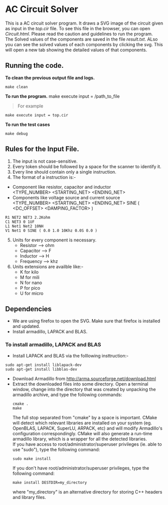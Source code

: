 # AC Circuit Solver
This is a AC circuit solver program. It draws a SVG image of the circuit given as input in the *top.cir* file. To see this file in the browser, you can open *Circuit.html*. Please read the caution and guidelines to run the program.  
The Solved values of the components are saved in the file *result.txt*. ALso you can see the solved values of each components by clicking the svg. This will open a new tab showing the detailed values of that components.

## Running the code.
**To clean the previous output file and logs.**

```
make clean
```

**To run the program.** make execute input = /path_to_file
> For example

```
make execute input = top.cir
```

**To run the test cases**

```
make debug
```

## Rules for the Input File.
1. The input is not case-sensitive.
2. Every token should be followed by a space for the scanner to identify it.
3. Every line should contain only a single instruction.
4. The format of a instruction is:-
- Component like resistor, capacitor and inductor  
    <TYPE_NUMBER> <STARTING_NET> <ENDING_NET> <VALUE>
- Components like voltage source and current source  
    <TYPE_NUMBER> <STARTING_NET> <ENDING_NET> SINE ( <DC_OFFSET> <AMPLITUDE> <FREQENCY> <DELAY> <DAMPING_FACTOR> )

```
R1 NET2 NET3 2.2Kohm  
C1 NET3 0 1UF  
L1 Net1 Net2 10NH  
V1 Net1 0 SINE ( 0.0 1.0 10Khz 0.0S 0.0 )
```
5. Units for every component is necessary.  
    - Resistor    --> ohm  
    - Capacitor   --> F  
    - Inductor    --> H  
    - Frequency   --> khz  
6. Units extensions are availble like:-  
    - K   for kilo  
    - M   for mili  
    - N   for nano  
    - P   for pico  
    - U   for micro  

## Dependencies
- We are using firefox to open the SVG. Make sure that firefox is installed and updated.
- Install armadillo, LAPACK and BLAS.
### To install armadillo, LAPACK and BLAS
- Install LAPACK and BLAS via the folllowing insttruction:-
```
sudo apt-get install liblapack-dev
sudo apt-get install libblas-dev
```
- Download Armadillo from http://arma.sourceforge.net/download.html
- Extract the downloaded files into some directory.
Open a terminal window, change into the directory that was created
  by unpacking the armadillo archive, and type the following commands:
  ```
  cmake .
  make 
  ```
  The full stop separated from "cmake" by a space is important.
  CMake will detect which relevant libraries are installed on your system
  (eg. OpenBLAS, LAPACK, SuperLU, ARPACK, etc)
  and will modify Armadillo's configuration correspondingly.
  CMake will also generate a run-time armadillo library,
  which is a wrapper for all the detected libraries.  
If you have access to root/administrator/superuser privileges
  (ie. able to use "sudo"), type the following command:
  ```
  sudo make install
  ```
  If you don't have root/administrator/superuser privileges, 
  type the following command:
  ```
  make install DESTDIR=my_directory
  ```
  where "my_directory" is an alternative directory for storing
  C++ headers and library files.